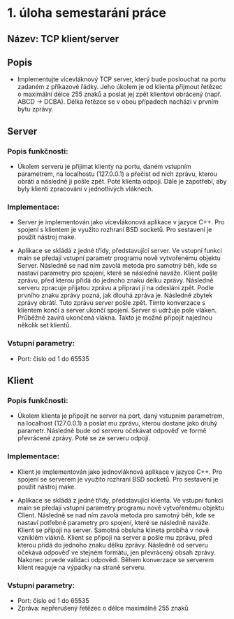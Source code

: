 # 1. úloha semestarání práce

## Název: TCP klient/server

## Popis
- Implementujte vícevláknový TCP server, který bude poslouchat na portu zadaném z
příkazové řádky. Jeho úkolem je od klienta přijmout řetězec o maximální délce 255
znaků a poslat jej zpět klientovi obrácený (např. ABCD → DCBA). Délka řetězce se v
obou případech nachází v prvním bytu zprávy.

## Server

### Popis funkčnosti:

- Úkolem serveru je přijímat klienty na portu, daném vstupním parametrem, na localhostu (127.0.0.1) a 
přečíst od nich zprávu, kterou obrátí a následně ji pošle zpět. Poté klienta odpojí. Dále je zapotřebí, aby 
byly klienti zpracováni v jednotlivých vláknech.

### Implementace:

- Server je implementován jako vícevlákonová aplikace v jazyce C++. Pro spojení s klientem je využito rozhraní 
BSD socketů. Pro sestavení je použit nástroj make.

- Aplikace se skládá z jedné třídy, představující server. Ve vstupní funkci main se předají vstupní parametr 
programu nově vytvořenému objektu Server. Následně se nad ním zavolá metoda pro samotný běh, kde se nastaví 
parametry pro spojení, které se následně naváže. Klient pošle zprávu, před kterou přidá do jednoho znaku délku 
zprávy. Následně serveru zpracuje přijatou zprávu a připraví ji na odeslání zpět. Podle prvního znaku zprávy pozná, 
jak dlouhá zpráva je. Následně zbytek zprávy obrátí. Tuto zprávu server pošle zpět. Tímto konverzace s klientem 
končí a server ukončí spojení. Server si udržuje pole vláken. Průběžně zavírá ukončená vlákna. Takto je možné
připojit najednou několik set klientů.

### Vstupní parametry:

- Port: číslo od 1 do 65535

## Klient

### Popis funkčnosti:

- Úkolem klienta je připojit ne server na port, daný vstupním parametrem, na localhost (127.0.0.1) a 
poslat mu zprávu, kterou dostane jako druhý parametr. Následně bude od serveru očekávat odpověď ve 
formě převrácené zprávy. Poté se ze serveru odpojí.

### Implementace:

- Klient je implementován jako jednovláknová aplikace v jazyce C++. Pro spojení se serverem je využito rozhraní 
BSD socketů. Pro sestavení je použit nástroj make.

- Aplikace se skládá z jedné třídy, představující klienta. Ve vstupní funkci main se předají vstupní parametry 
programu nově vytvořenému objektu Client. Následně se nad ním zavolá metoda pro samotný běh, kde se nastaví 
potřebné parametry pro spojení, které se následně naváže. Klient se připojí na server. Samotná obsluha klineta 
probíhá v nově vzniklém vlákně. Klient se připojí na server a pošle mu zprávu, před kterou přidá do jednoho znaku 
délku zprávy. Následně od serveru očekává odpověď ve stejném formátu, jen převrácený obsah zprávy. Nakonec prvede 
validaci odpovědi. Během konverzace se serverem klient reaguje na výpadky na straně serveru.

### Vstupní parametry:

- Port: číslo od 1 do 65535
- Zpráva: nepřerušený řetězec o délce maximálně 255 znaků

